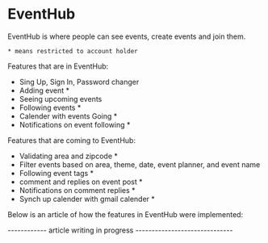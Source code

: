 # EventHub
EventHub is where people can see events, create events and join them. 

    * means restricted to account holder

Features that are in EventHub:
  - Sing Up, Sign In, Password changer
  - Adding event *
  - Seeing upcoming events
  - Following events *
  - Calender with events Going *
  - Notifications on event following *


Features that are coming to EventHub:
  - Validating area and zipcode *
  - Filter events based on area, theme, date, event planner, and event name
  - Following event tags * 
  - comment and replies on event post *
  - Notifications on comment replies *
  - Synch up calender with gmail calender *





Below is an article of how the features in EventHub were implemented: 
  
------------  article writing in progress ------------------------------
